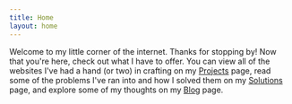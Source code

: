 ```yaml
---
title: Home
layout: home
---
```


Welcome to my little corner of the internet. Thanks for stopping by! Now that you're here, check out what I have to offer. You can view all of the websites I've had a hand (or two) in crafting on my [Projects](/projects/) page, read some of the problems I've ran into and how I solved them on my [Solutions](/solutions/) page, and explore some of my thoughts on my [Blog](/blog/) page.
